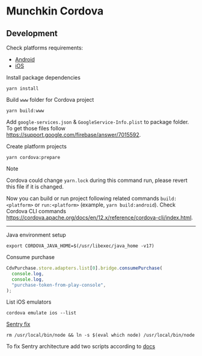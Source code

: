# Munchkin Cordova

## Development

Check platforms requirements:

- [Android](https://cordova.apache.org/docs/en/12.x/guide/platforms/android/index.html)
- [iOS](https://cordova.apache.org/docs/en/12.x/guide/platforms/ios/index.html)

Install package dependencies

```shell
yarn install
```

Build `www` folder for Cordova project

```shell
yarn build:www
```

Add `google-services.json` & `GoogleService-Info.plist` to package folder. To get those files follow https://support.google.com/firebase/answer/7015592.

Create platform projects

```shell
yarn cordova:prepare
```

> [!Note]
> Cordova could change `yarn.lock` during this command run, please
> revert this file if it is changed.

Now you can build or run project following related commands `build:<platform>` or `run:<platform>` (example, `yarn build:android`). Check Cordova CLI commands https://cordova.apache.org/docs/en/12.x/reference/cordova-cli/index.html.

---

Java environment setup

```shell
export CORDOVA_JAVA_HOME=$(/usr/libexec/java_home -v17)
```

Consume purchase

```js
CdvPurchase.store.adapters.list[0].bridge.consumePurchase(
  console.log,
  console.log,
  "purchase-token-from-play-console",
);
```

List iOS emulators

```shell
cordova emulate ios --list
```

[Sentry fix](https://github.com/getsentry/sentry-cordova/issues/102#issuecomment-440871845)

```shell
rm /usr/local/bin/node && ln -s $(eval which node) /usr/local/bin/node
```

To fix Sentry architecture add two scripts according to [docs](https://docs.sentry.io/platforms/javascript/cordova/#run-script-phase)
